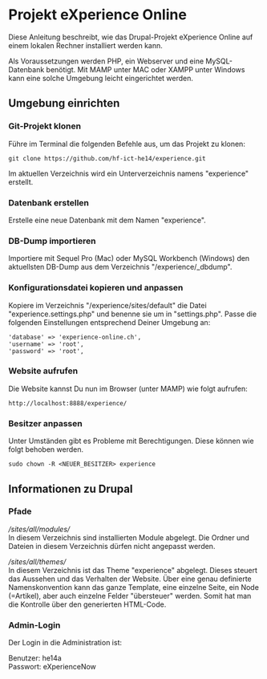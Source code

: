 # Projekt eXperience Online

Diese Anleitung beschreibt, wie das Drupal-Projekt eXperience Online auf einem lokalen Rechner installiert werden kann.

Als Voraussetzungen werden PHP, ein Webserver und eine MySQL-Datenbank benötigt. Mit MAMP unter MAC oder XAMPP unter Windows kann eine solche Umgebung leicht eingerichtet werden.

## Umgebung einrichten

### Git-Projekt klonen

Führe im Terminal die folgenden Befehle aus, um das Projekt zu klonen:

    git clone https://github.com/hf-ict-he14/experience.git

Im aktuellen Verzeichnis wird ein Unterverzeichnis namens "experience" erstellt.

### Datenbank erstellen

Erstelle eine neue Datenbank mit dem Namen "experience".

### DB-Dump importieren

Importiere mit Sequel Pro (Mac) oder MySQL Workbench (Windows) den aktuellsten DB-Dump aus dem Verzeichnis "/experience/_dbdump".

### Konfigurationsdatei kopieren und anpassen

Kopiere im Verzeichnis "/experience/sites/default" die Datei "experience.settings.php" und benenne sie um in "settings.php". Passe die folgenden Einstellungen entsprechend Deiner Umgebung an:

    'database' => 'experience-online.ch',
    'username' => 'root',
    'password' => 'root',

### Website aufrufen

Die Website kannst Du nun im Browser (unter MAMP) wie folgt aufrufen:

    http://localhost:8888/experience/
    
### Besitzer anpassen

Unter Umständen gibt es Probleme mit Berechtigungen. Diese können wie folgt behoben werden.

	sudo chown -R <NEUER_BESITZER> experience


## Informationen zu Drupal

### Pfade

*/sites/all/modules/*  
In diesem Verzeichnis sind installierten Module abgelegt. Die Ordner und Dateien in diesem
Verzeichnis dürfen nicht angepasst werden.

*/sites/all/themes/*  
In diesem Verzeichnis ist das Theme "experience" abgelegt. Dieses steuert das Aussehen und
das Verhalten der Website.
Über eine genau definierte Namenskonvention kann das ganze Template, eine einzelne 
Seite, ein Node (=Artikel), aber auch einzelne Felder "übersteuer" werden. Somit hat man 
die Kontrolle über den generierten HTML-Code.

### Admin-Login

Der Login in die Administration ist:

Benutzer: he14a  
Passwort: eXperienceNow  


